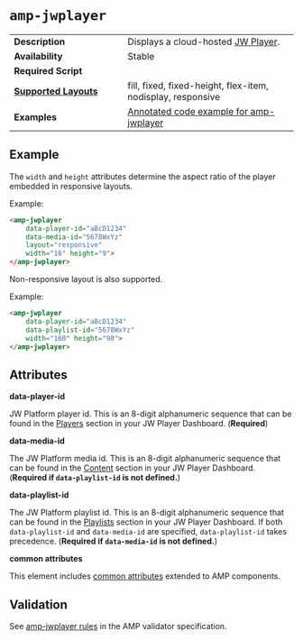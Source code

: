 <!---
Copyright 2016 The AMP HTML Authors. All Rights Reserved.

Licensed under the Apache License, Version 2.0 (the "License");
you may not use this file except in compliance with the License.
You may obtain a copy of the License at

      http://www.apache.org/licenses/LICENSE-2.0

Unless required by applicable law or agreed to in writing, software
distributed under the License is distributed on an "AS-IS" BASIS,
WITHOUT WARRANTIES OR CONDITIONS OF ANY KIND, either express or implied.
See the License for the specific language governing permissions and
limitations under the License.
-->

# <a name="amp-jwplayer"></a> `amp-jwplayer`

<table>
  <tr>
    <td width="40%"><strong>Description</strong></td>
    <td>Displays a cloud-hosted <a href="https://www.jwplayer.com/">JW Player</a>.</td>
  </tr>
  <tr>
    <td width="40%"><strong>Availability</strong></td>
    <td>Stable</td>
  </tr>
  <tr>
    <td width="40%"><strong>Required Script</strong></td>
    <td><code><script async custom-element="amp-jwplayer" src="https://cdn.ampproject.org/v0/amp-jwplayer-0.1.js"></script></code></td>
  </tr>
  <tr>
    <td class="col-fourty"><strong><a href="https://www.ampproject.org/docs/guides/responsive/control_layout.html">Supported Layouts</a></strong></td>
    <td>fill, fixed, fixed-height, flex-item, nodisplay, responsive</td>
  </tr>
  <tr>
    <td width="40%"><strong>Examples</strong></td>
    <td><a href="https://ampbyexample.com/components/amp-jwplayer/">Annotated code example for amp-jwplayer</a></td>
  </tr>
</table>

## Example

The `width` and `height` attributes determine the aspect ratio of the player embedded in responsive layouts.

Example:

```html
<amp-jwplayer
    data-player-id="aBcD1234"
    data-media-id="5678WxYz"
    layout="responsive"
    width="16" height="9">
</amp-jwplayer>
```

Non-responsive layout is also supported.

Example:

```html
<amp-jwplayer
    data-player-id="aBcD1234"
    data-playlist-id="5678WxYz"
    width="160" height="90">
</amp-jwplayer>
```

## Attributes

**data-player-id**

JW Platform player id. This is an 8-digit alphanumeric sequence that can be found in the [Players](https://dashboard.jwplayer.com/#/players) section in your JW Player Dashboard. (**Required**)

**data-media-id**

The JW Platform media id. This is an 8-digit alphanumeric sequence that can be found in the [Content](https://dashboard.jwplayer.com/#/content) section in your JW Player Dashboard. (**Required if `data-playlist-id` is not defined.**)

**data-playlist-id**

The JW Platform playlist id. This is an 8-digit alphanumeric sequence that can be found in the [Playlists](https://dashboard.jwplayer.com/#/content/playlists) section in your JW Player Dashboard.  If both `data-playlist-id` and `data-media-id` are specified, `data-playlist-id` takes precedence.  (**Required if `data-media-id` is not defined.**)

**common attributes**

This element includes [common attributes](https://www.ampproject.org/docs/reference/common_attributes) extended to AMP components.

## Validation
See [amp-jwplayer rules](https://github.com/ampproject/amphtml/blob/master/extensions/amp-jwplayer/0.1/validator-amp-jwplayer.protoascii) in the AMP validator specification.
